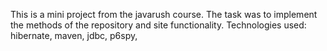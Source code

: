 This is a mini project from the javarush course. The task was to implement the methods of the repository and site functionality. Technologies used: hibernate, maven, jdbc, p6spy,
